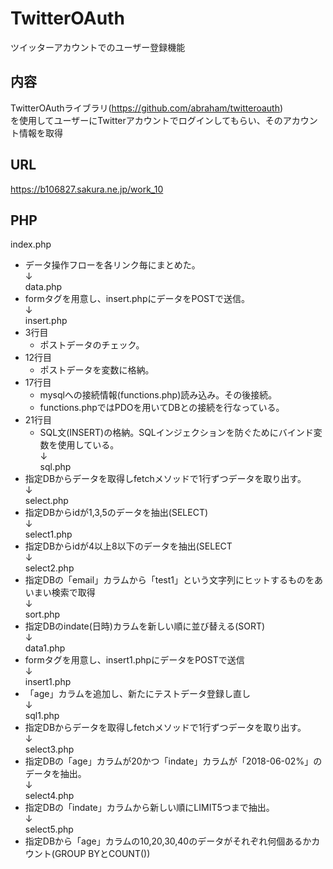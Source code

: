 # TwitterOAuth  
ツイッターアカウントでのユーザー登録機能  
  
## 内容  
TwitterOAuthライブラリ(https://github.com/abraham/twitteroauth)  
を使用してユーザーにTwitterアカウントでログインしてもらい、そのアカウント情報を取得  
  
## URL  
https://b106827.sakura.ne.jp/work_10  
  
## PHP  
  
index.php  
+ データ操作フローを各リンク毎にまとめた。  
↓  
data.php  
+ formタグを用意し、insert.phpにデータをPOSTで送信。  
↓  
insert.php  
+ 3行目  
  + ポストデータのチェック。  
+ 12行目  
  + ポストデータを変数に格納。  
+ 17行目  
  + mysqlへの接続情報(functions.php)読み込み。その後接続。
  + functions.phpではPDOを用いてDBとの接続を行なっている。  
+ 21行目  
  + SQL文(INSERT)の格納。SQLインジェクションを防ぐためにバインド変数を使用している。  
↓  
sql.php  
+ 指定DBからデータを取得しfetchメソッドで1行ずつデータを取り出す。  
↓  
select.php  
+ 指定DBからidが1,3,5のデータを抽出(SELECT)  
↓  
select1.php  
+ 指定DBからidが4以上8以下のデータを抽出(SELECT  
↓  
select2.php  
+ 指定DBの「email」カラムから「test1」という文字列にヒットするものをあいまい検索で取得  
↓  
sort.php  
+ 指定DBのindate(日時)カラムを新しい順に並び替える(SORT)  
↓  
data1.php  
+ formタグを用意し、insert1.phpにデータをPOSTで送信  
↓  
insert1.php  
+ 「age」カラムを追加し、新たにテストデータ登録し直し  
↓  
sql1.php  
+ 指定DBからデータを取得しfetchメソッドで1行ずつデータを取り出す。  
↓  
select3.php  
+ 指定DBの「age」カラムが20かつ「indate」カラムが「2018-06-02%」のデータを抽出。  
↓  
select4.php  
+ 指定DBの「indate」カラムから新しい順にLIMIT5つまで抽出。  
↓  
select5.php  
+ 指定DBから「age」カラムの10,20,30,40のデータがそれぞれ何個あるかカウント(GROUP BYとCOUNT())